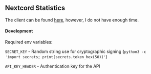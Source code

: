 Nextcord Statistics
---

The client can be found [here](https://github.com/nextcord/previous/pull/74), however, I do not have enough time.

#### Development

Required env variables:

`SECRET_KEY` - Random string use for cryptographic signing
(`python3 -c 'import secrets; print(secrets.token_hex(50))'`)

`API_KEY_HEADER` - Authentication key for the API

